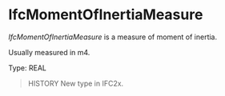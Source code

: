 # IfcMomentOfInertiaMeasure

_IfcMomentOfInertiaMeasure_ is a measure of moment of inertia.

Usually measured in m4.

Type: REAL

> HISTORY  New type in IFC2x.
